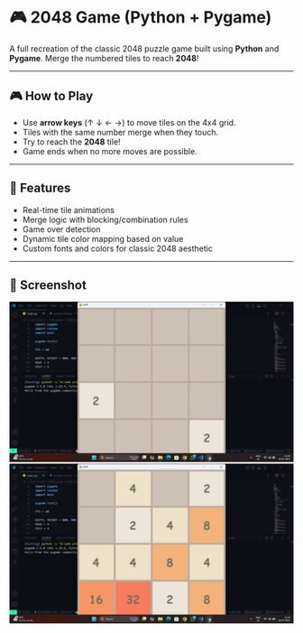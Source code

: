 # 🎮 2048 Game (Python + Pygame)

A full recreation of the classic 2048 puzzle game built using **Python** and **Pygame**. Merge the numbered tiles to reach **2048**!

---

## 🎮 How to Play

- Use **arrow keys** (↑ ↓ ← →) to move tiles on the 4x4 grid.
- Tiles with the same number merge when they touch.
- Try to reach the **2048** tile!
- Game ends when no more moves are possible.

---

## 🧰 Features

- Real-time tile animations
- Merge logic with blocking/combination rules
- Game over detection
- Dynamic tile color mapping based on value
- Custom fonts and colors for classic 2048 aesthetic

---

## 📸 Screenshot

![image alt](https://github.com/rohansingh2609/2048-Game/blob/main/Screenshot%202025-07-19%20212431.png?raw=true)
![image alt](https://github.com/rohansingh2609/2048-Game/blob/main/Screenshot%202025-07-19%20212458.png?raw=true)

